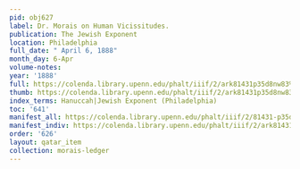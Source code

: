 ```yaml
---
pid: obj627
label: Dr. Morais on Human Vicissitudes.
publication: The Jewish Exponent
location: Philadelphia
full_date: " April 6, 1888"
month_day: 6-Apr
volume-notes:
year: '1888'
full: https://colenda.library.upenn.edu/phalt/iiif/2/ark81431p35d8nw83%2FSHA256E-s6744273--a3be5937c8f146275f725a6f414b07385483e9d8088631546da949dd76167b1f.jpeg/full/3500,/0/default.jpg
thumb: https://colenda.library.upenn.edu/phalt/iiif/2/ark81431p35d8nw83%2FSHA256E-s6744273--a3be5937c8f146275f725a6f414b07385483e9d8088631546da949dd76167b1f.jpeg/full/!200,200/0/default.jpg
index_terms: Hanuccah|Jewish Exponent (Philadelphia)
toc: '641'
manifest_all: https://colenda.library.upenn.edu/phalt/iiif/2/81431-p35d8nw83/manifest
manifest_indiv: https://colenda.library.upenn.edu/phalt/iiif/2/ark81431p35d8nw83%2FSHA256E-s6744273--a3be5937c8f146275f725a6f414b07385483e9d8088631546da949dd76167b1f.jpeg
order: '626'
layout: qatar_item
collection: morais-ledger
---
```

